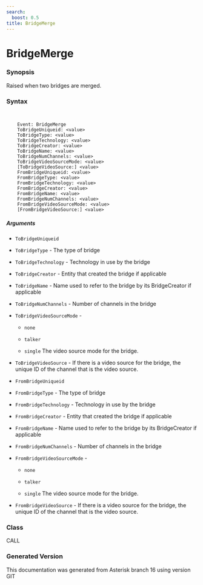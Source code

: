 ```yaml
---
search:
  boost: 0.5
title: BridgeMerge
---
```


# BridgeMerge

### Synopsis

Raised when two bridges are merged.

### Syntax


```


    Event: BridgeMerge
    ToBridgeUniqueid: <value>
    ToBridgeType: <value>
    ToBridgeTechnology: <value>
    ToBridgeCreator: <value>
    ToBridgeName: <value>
    ToBridgeNumChannels: <value>
    ToBridgeVideoSourceMode: <value>
    [ToBridgeVideoSource:] <value>
    FromBridgeUniqueid: <value>
    FromBridgeType: <value>
    FromBridgeTechnology: <value>
    FromBridgeCreator: <value>
    FromBridgeName: <value>
    FromBridgeNumChannels: <value>
    FromBridgeVideoSourceMode: <value>
    [FromBridgeVideoSource:] <value>

```
##### Arguments


* `ToBridgeUniqueid`

* `ToBridgeType` - The type of bridge<br>

* `ToBridgeTechnology` - Technology in use by the bridge<br>

* `ToBridgeCreator` - Entity that created the bridge if applicable<br>

* `ToBridgeName` - Name used to refer to the bridge by its BridgeCreator if applicable<br>

* `ToBridgeNumChannels` - Number of channels in the bridge<br>

* `ToBridgeVideoSourceMode` - 
    * `none`

    * `talker`

    * `single`
The video source mode for the bridge.<br>

* `ToBridgeVideoSource` - If there is a video source for the bridge, the unique ID of the channel that is the video source.<br>

* `FromBridgeUniqueid`

* `FromBridgeType` - The type of bridge<br>

* `FromBridgeTechnology` - Technology in use by the bridge<br>

* `FromBridgeCreator` - Entity that created the bridge if applicable<br>

* `FromBridgeName` - Name used to refer to the bridge by its BridgeCreator if applicable<br>

* `FromBridgeNumChannels` - Number of channels in the bridge<br>

* `FromBridgeVideoSourceMode` - 
    * `none`

    * `talker`

    * `single`
The video source mode for the bridge.<br>

* `FromBridgeVideoSource` - If there is a video source for the bridge, the unique ID of the channel that is the video source.<br>

### Class

CALL

### Generated Version

This documentation was generated from Asterisk branch 16 using version GIT 